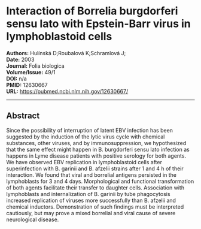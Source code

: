 # Interaction of Borrelia burgdorferi sensu lato with Epstein-Barr virus in lymphoblastoid cells

**Authors:** Hulínská D;Roubalová K;Schramlová J;  
**Date:** 2003  
**Journal:** Folia biologica  
**Volume/Issue:** 49/1  
**DOI:** n/a  
**PMID:** 12630667  
**URL:** https://pubmed.ncbi.nlm.nih.gov/12630667/

---

## Abstract

Since the possibility of interruption of latent EBV infection has been suggested by the induction of the lytic virus cycle with chemical substances, other viruses, and by immunosuppression, we hypothesized that the same effect might happen in B. burgdorferi sensu lato infection as happens in Lyme disease patients with positive serology for both agents. We have observed EBV replication in lymphoblastoid cells after superinfection with B. garinii and B. afzelii strains after 1 and 4 h of their interaction. We found that viral and borrelial antigens persisted in the lymphoblasts for 3 and 4 days. Morphological and functional transformation of both agents facilitate their transfer to daughter cells. Association with lymphoblasts and internalization of B. garinii by tube phagocytosis increased replication of viruses more successfully than B. afzelii and chemical inductors. Demonstration of such findings must be interpreted cautiously, but may prove a mixed borrelial and viral cause of severe neurological disease.
